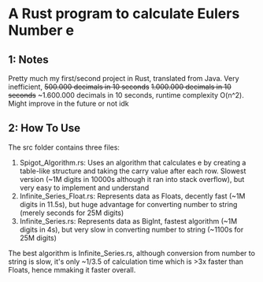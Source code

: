 # A Rust program to calculate Eulers Number e


## 1: Notes

Pretty much my first/second project in Rust, translated from Java. Very inefficient, ~~500.000 decimals in 10 seconds~~  ~~1.000.000 decimals in 10 seconds~~ ~1.600.000 decimals in 10 seconds, runtime complexity O(n^2). Might improve in the future or not idk

## 2: How To Use

The src folder contains three files:

1. Spigot_Algorithm.rs: Uses an algorithm that calculates e by creating a table-like structure and taking the carry value after each row. Slowest version (~1M digits in 10000s although it ran into stack overflow), but very easy to implement and understand
2. Infinite_Series_Float.rs: Represents data as Floats, decently fast (~1M digits in 11.5s), but huge advantage for converting number to string (merely seconds for 25M digits)
3. Infinite_Series.rs: Represents data as BigInt, fastest algorithm (~1M digits in 4s), but very slow in converting number to string (~1100s for 25M digits)

The best algorithm is Infinite_Series.rs, although conversion from number to string is slow, it's only ~1/3.5 of calculation time which is >3x faster than Floats, hence mmaking it faster overall.
